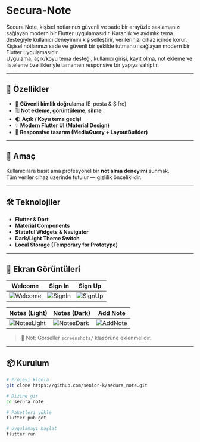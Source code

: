 # Secura-Note
Secura Note, kişisel notlarınızı güvenli ve sade bir arayüzle saklamanızı sağlayan modern bir Flutter uygulamasıdır. Karanlık ve aydınlık tema desteğiyle kullanıcı deneyimini kişiselleştirir, verilerinizi cihaz içinde korur.
Kişisel notlarınızı sade ve güvenli bir şekilde tutmanızı sağlayan modern bir Flutter uygulamasıdır.  
Uygulama; açık/koyu tema desteği, kullanıcı girişi, kayıt olma, not ekleme ve listeleme özellikleriyle tamamen responsive bir yapıya sahiptir.

---

## 🚀 Özellikler

- 🔐 **Güvenli kimlik doğrulama** (E-posta & Şifre)
- 🗒️ **Not ekleme, görüntüleme, silme**
- 🌓 **Açık / Koyu tema geçişi**
- 💡 **Modern Flutter UI (Material Design)**
- 📱 **Responsive tasarım (MediaQuery + LayoutBuilder)**

---

## 🧠 Amaç

Kullanıcılara basit ama profesyonel bir **not alma deneyimi** sunmak.  
Tüm veriler cihaz üzerinde tutulur — gizlilik önceliklidir.

---

## 🛠️ Teknolojiler

- **Flutter & Dart**
- **Material Components**
- **Stateful Widgets & Navigator**
- **Dark/Light Theme Switch**
- **Local Storage (Temporary for Prototype)**

---

## 📸 Ekran Görüntüleri

| Welcome | Sign In | Sign Up |
|----------|----------|---------|
| ![Welcome](../screenshots/welcome.png) | ![SignIn](../screenshots/signin.png) | ![SignUp](../screenshots/signup.png) |

| Notes (Light) | Notes (Dark) | Add Note |
|---------------|--------------|-----------|
| ![NotesLight](../screenshots/notes_light.png) | ![NotesDark](../screenshots/notes_dark.png) | ![AddNote](../screenshots/addnote.png) |

> 📁 Not: Görseller `screenshots/` klasörüne eklenmelidir.

---

## 📦 Kurulum

```bash
# Projeyi klonla
git clone https://github.com/senior-k/secura_note.git

# Dizine gir
cd secura_note

# Paketleri yükle
flutter pub get

# Uygulamayı başlat
flutter run
